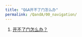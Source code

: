 ```yaml
---
title: "Q&A开不了门怎么办"
permalink: /QandA/00_navigation/
---
```


1. [开不了门怎么办？](https://neutrino3316.github.io/balyspusys/QandA/01/)
